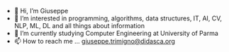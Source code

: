 - 👋 Hi, I’m Giuseppe
- 👀 I’m interested in programming, algorithms, data structures, IT, AI, CV, NLP, ML, DL and all things about information
- 🌱 I’m currently studying Computer Engineering at University of Parma
- 📫 How to reach me ... giuseppe.trimigno@didasca.org
